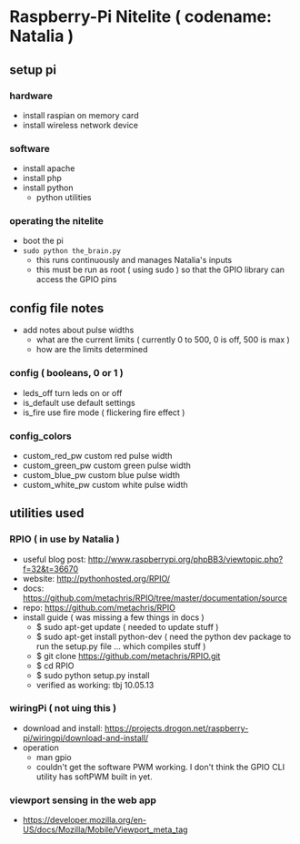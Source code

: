 Raspberry-Pi Nitelite ( codename: Natalia )
===========================================


setup pi
--------

### hardware
- install raspian on memory card
- install wireless network device

### software
- install apache
- install php
- install python
	- python utilities

### operating the nitelite
- boot the pi
- `sudo python the_brain.py`
	- this runs continuously and manages Natalia's inputs
	- this must be run as root ( using sudo ) so that the GPIO library can access the GPIO pins


config file notes
-----------------

- add notes about pulse widths
	- what are the current limits ( currently 0 to 500, 0 is off, 500 is max )
	- how are the limits determined

### config ( booleans, 0 or 1 )
- leds_off				turn leds on or off
- is_default			use default settings
- is_fire				use fire mode ( flickering fire effect )

### config_colors
- custom_red_pw			custom red pulse width
- custom_green_pw		custom green pulse width
- custom_blue_pw		custom blue pulse width
- custom_white_pw		custom white pulse width


utilities used
--------------

### RPIO ( in use by Natalia )
- useful blog post: http://www.raspberrypi.org/phpBB3/viewtopic.php?f=32&t=36670
- website: http://pythonhosted.org/RPIO/
- docs: https://github.com/metachris/RPIO/tree/master/documentation/source
- repo: https://github.com/metachris/RPIO
- install guide ( was missing a few things in docs )
	- $ sudo apt-get update ( needed to update stuff )
	- $ sudo apt-get install python-dev ( need the python dev package to run the setup.py file ... which compiles stuff )
	- $ git clone https://github.com/metachris/RPIO.git
	- $ cd RPIO
	- $ sudo python setup.py install
	- verified as working: tbj 10.05.13

### wiringPi ( not uing this )
- download and install: https://projects.drogon.net/raspberry-pi/wiringpi/download-and-install/
- operation
	- man gpio
	- couldn't get the software PWM working.  I don't think the GPIO CLI utility has softPWM built in yet.

### viewport sensing in the web app
- https://developer.mozilla.org/en-US/docs/Mozilla/Mobile/Viewport_meta_tag
